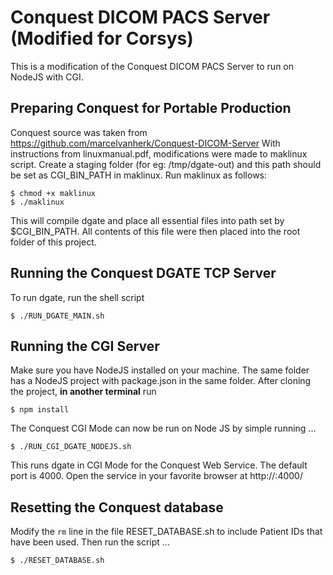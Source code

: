 # Conquest DICOM PACS Server (Modified for Corsys)
This is a modification of the Conquest DICOM PACS Server to run on NodeJS with CGI.

## Preparing Conquest for Portable Production
Conquest source was taken from https://github.com/marcelvanherk/Conquest-DICOM-Server
With instructions from linuxmanual.pdf, modifications were made to maklinux script.
Create a staging folder (for eg: /tmp/dgate-out) and this path should be set as CGI_BIN_PATH in maklinux. Run maklinux as follows:
```
$ chmod +x maklinux
$ ./maklinux
```
This will compile dgate and place all essential files into path set by $CGI_BIN_PATH.
All contents of this file were then placed into the root folder of this project.

## Running the Conquest DGATE TCP Server
To run dgate, run the shell script
```
$ ./RUN_DGATE_MAIN.sh
```

## Running the CGI Server
Make sure you have NodeJS installed on your machine. The same folder has a NodeJS project with package.json in the same folder. After cloning the project, **in another terminal** run 
```
$ npm install
```
The Conquest CGI Mode can now be run on Node JS by simple running ...
```
$ ./RUN_CGI_DGATE_NODEJS.sh
```
This runs dgate in CGI Mode for the Conquest Web Service. The default port is 4000.
Open the service in your favorite browser at http://<SERVER-HOST-OR-IP>:4000/

## Resetting the Conquest database
Modify the ```rm``` line in the file RESET_DATABASE.sh to include Patient IDs that have been used.
Then run the script ...
```
$ ./RESET_DATABASE.sh
```
